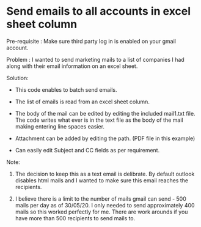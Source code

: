 # Send emails to all accounts in excel sheet column

Pre-requisite : Make sure third party log in is enabled on your gmail account.

Problem : 
I wanted to send marketing mails to a list of companies I had along with their email information on an excel sheet.

Solution:

- This code enables to batch send emails.

- The list of emails is read from an excel sheet column.

- The body of the mail can be edited by editing the included mail1.txt file. The code writes what ever is in the text file as the body of the mail making entering line spaces easier.

- Attachment can be added by editing the path. (PDF file in this example)

- Can easily edit Subject and CC fields as per requirement. 


Note: 

1. The decision to keep this as a text email is delibrate. By default outlook disables html mails and I wanted to make sure this email reaches the recipients.

2. I believe there is a limit to the number of mails gmail can send - 500 mails per day  as of 30/05/20. I only needed to send approximately 400 mails so this worked perfectly for me.  There are work arounds if you have more than 500 recipients to send mails to. 
